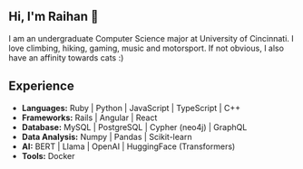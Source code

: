 ## Hi, I'm Raihan :robot:

I am an undergraduate Computer Science major at University of Cincinnati. I love climbing, hiking, gaming, music and motorsport. If not obvious, I also have an affinity towards cats :)

## Experience
- **Languages:** Ruby | Python | JavaScript | TypeScript | C++
- **Frameworks:** Rails | Angular | React
- **Database:** MySQL | PostgreSQL | Cypher (neo4j) | GraphQL
- **Data Analysis:** Numpy | Pandas | Scikit-learn
- **AI:** BERT | Llama | OpenAI | HuggingFace (Transformers)
- **Tools:** Docker
<!--
**Rai1975/Rai1975** is a ✨ _special_ ✨ repository because its `README.md` (this file) appears on your GitHub profile.

Here are some ideas to get you started:

- 🔭 I’m currently working on ...
- 🌱 I’m currently learning ...
- 👯 I’m looking to collaborate on ...
- 🤔 I’m looking for help with ...
- 💬 Ask me about ...
- 📫 How to reach me: ...
- 😄 Pronouns: ...
- ⚡ Fun fact: ...
-->

